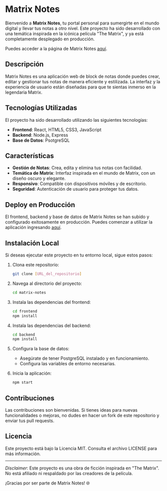 # Matrix Notes

Bienvenido a **Matrix Notes**, tu portal personal para sumergirte en el mundo digital y llevar tus notas a otro nivel. Este proyecto ha sido desarrollado con una temática inspirada en la icónica película "The Matrix", y ya está completamente desplegado en producción.

Puedes acceder a la página de Matrix Notes [aquí](https://matrixnotes.netlify.app/login).

## Descripción

Matrix Notes es una aplicación web de block de notas donde puedes crear, editar y gestionar tus notas de manera eficiente y estilizada. La interfaz y la experiencia de usuario están diseñadas para que te sientas inmerso en la legendaria Matrix.

## Tecnologías Utilizadas

El proyecto ha sido desarrollado utilizando las siguientes tecnologías:

- **Frontend**: React, HTML5, CSS3, JavaScript
- **Backend**: Node.js, Express
- **Base de Datos**: PsotgreSQL

## Características

- **Gestión de Notas**: Crea, edita y elimina tus notas con facilidad.
- **Temática de Matrix**: Interfaz inspirada en el mundo de Matrix, con un diseño oscuro y elegante.
- **Responsivo**: Compatible con dispositivos móviles y de escritorio.
- **Seguridad**: Autenticación de usuario para proteger tus datos.

## Deploy en Producción

El frontend, backend y base de datos de Matrix Notes se han subido y configurado exitosamente en producción. Puedes comenzar a utilizar la aplicación ingresando [aquí](https://matrixnotes.netlify.app/login).

## Instalación Local

Si deseas ejecutar este proyecto en tu entorno local, sigue estos pasos:

1. Clona este repositorio:
    ```sh
    git clone [URL_del_repositorio]
    ```

2. Navega al directorio del proyecto:
    ```sh
    cd matrix-notes
    ```

3. Instala las dependencias del frontend:
    ```sh
    cd frontend
    npm install
    ```

4. Instala las dependencias del backend:
    ```sh
    cd backend
    npm install
    ```

5. Configura la base de datos:
    - Asegúrate de tener PostgreSQL instalado y en funcionamiento.
    - Configura las variables de entorno necesarias.

6. Inicia la aplicación:
    ```sh
    npm start
    ```

## Contribuciones

Las contribuciones son bienvenidas. Si tienes ideas para nuevas funcionalidades o mejoras, no dudes en hacer un fork de este repositorio y enviar tus pull requests.

## Licencia

Este proyecto está bajo la Licencia MIT. Consulta el archivo LICENSE para más información.

---

_Disclaimer_: Este proyecto es una obra de ficción inspirada en "The Matrix". No está afiliado ni respaldado por las creadores de la película.

¡Gracias por ser parte de Matrix Notes! 🌐
